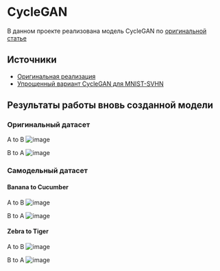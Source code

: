 # CycleGAN

В данном проекте реализована модель CycleGAN по [оригинальной статье](https://arxiv.org/pdf/1703.10593.pdf)

## Источники

- [Оригинальная реализация](https://github.com/junyanz/pytorch-CycleGAN-and-pix2pix)
- [Упрощенный вариант CycleGAN для MNIST-SVHN](https://github.com/yunjey/mnist-svhn-transfer)

## Результаты работы вновь созданной модели
### Оригинальный датасет
A to B
![image](https://user-images.githubusercontent.com/74820910/123552119-5c0a6100-d77d-11eb-8c7d-ec1ba78d5fc3.png)

B to A
![image](https://user-images.githubusercontent.com/74820910/123552241-f66aa480-d77d-11eb-9101-667cddebbdc0.png)

### Самодельный датасет
#### Banana to Cucumber
A to B
![image](https://user-images.githubusercontent.com/74820910/123552386-9a545000-d77e-11eb-85a3-770fb77d886c.png)

B to A
![image](https://user-images.githubusercontent.com/74820910/123552518-25cde100-d77f-11eb-8793-fa53cb5c80ed.png)

#### Zebra to Tiger
A to B
![image](https://user-images.githubusercontent.com/74820910/123689867-64859900-d85c-11eb-959c-a6f8d5ece8b2.png)

B to A
![image](https://user-images.githubusercontent.com/74820910/123689970-8717b200-d85c-11eb-8abc-be45b9082bc1.png)

